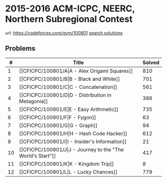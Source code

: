 # 2015-2016 ACM-ICPC, NEERC, Northern Subregional Contest

url: https://codeforces.com/gym/100801
[search solutions](https://www.google.com/search?q=Solution+OR+題解+2015-2016+ACM-ICPC,+NEERC,+Northern+Subregional+Contest)

## Problems

| # | Title | Solved |
| --- | --- | --- |
|1|[[CFICPC/100801/A\|A - Alex Origami Squares]]|810|
|2|[[CFICPC/100801/B\|B - Black and White]]|701|
|3|[[CFICPC/100801/C\|C - Concatenation]]|561|
|4|[[CFICPC/100801/D\|D - Distribution in Metagonia]]|386|
|5|[[CFICPC/100801/E\|E - Easy Arithmetic]]|735|
|6|[[CFICPC/100801/F\|F - Fygon]]|63|
|7|[[CFICPC/100801/G\|G - Graph]]|94|
|8|[[CFICPC/100801/H\|H - Hash Code Hacker]]|612|
|9|[[CFICPC/100801/I\|I - Insider's Information]]|21|
|10|[[CFICPC/100801/J\|J - Journey to the "The World's Start"]]|417|
|11|[[CFICPC/100801/K\|K - Kingdom Trip]]|8|
|12|[[CFICPC/100801/L\|L - Lucky Chances]]|779|

